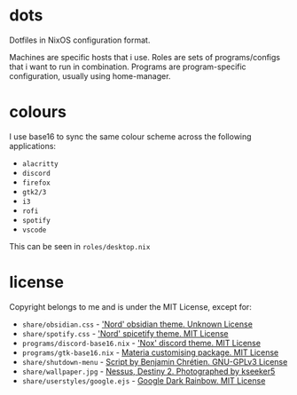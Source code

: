 # dots

Dotfiles in NixOS configuration format.

Machines are specific hosts that i use.
Roles are sets of programs/configs that i want to run in combination.
Programs are program-specific configuration, usually using home-manager.

# colours

I use base16 to sync the same colour scheme across the following applications:
  - `alacritty`
  - `discord`
  - `firefox`
  - `gtk2/3`
  - `i3`
  - `rofi`
  - `spotify`
  - `vscode`

This can be seen in `roles/desktop.nix`

# license

Copyright belongs to me and is under the MIT License, except for:
  - `share/obsidian.css` - ['Nord' obsidian theme. Unknown License](https://github.com/insanum/obsidian_nord)
  - `share/spotify.css` - ['Nord' spicetify theme. MIT License](https://github.com/morpheusthewhite/spicetify-themes)
  - `programs/discord-base16.nix` - ['Nox' discord theme. MIT License](https://github.com/rauenzi/Nox)
  - `programs/gtk-base16.nix` - [Materia customising package. MIT License](https://gitlab.com/rycee/nur-expressions)
  - `share/shutdown-menu` - [Script by Benjamin Chrétien. GNU-GPLv3 License](https://github.com/vivien/i3blocks-contrib/)
  - `share/wallpaper.jpg` - [Nessus, Destiny 2. Photographed by kseeker5](https://kseeker5.github.io/wallpapers/index.html)
  - `share/userstyles/google.ejs` - [Google Dark Rainbow. MIT License](https://github.com/exmert/Google-Dark---Rainbow)